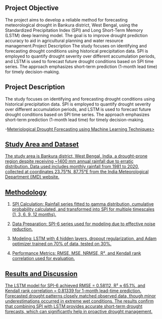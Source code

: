 ## Project Objective
The project aims to develop a reliable method for forecasting meteorological drought in Bankura district, West Bengal, using the Standardized Precipitation Index (SPI) and Long Short-Term Memory (LSTM) deep learning model. The goal is to improve drought prediction accuracy to aid in agricultural planning and water resource management.Project Description
The study focuses on identifying and forecasting drought conditions using historical precipitation data. SPI is employed to quantify drought severity over different accumulation periods, and LSTM is used to forecast future drought conditions based on SPI time series. The approach emphasizes short-term prediction (1-month lead time) for timely decision-making.
 
## Project Description
The study focuses on identifying and forecasting drought conditions using historical precipitation data. SPI is employed to quantify drought severity over different accumulation periods, and LSTM is used to forecast future drought conditions based on SPI time series. The approach emphasizes short-term prediction (1-month lead time) for timely decision-making.

-<a href= "https://github.com/anirbanghosh631/Machine-Learning-Dashboard/blob/main/Meteorological%20Drought%20Forecasting%20using%20Machine%20Learning%20Techniques.pdf">Meteriological Drought Forecasting using Machine Learning Techniques>

## Study Area and Dataset
The study area is Bankura district, West Bengal, India, a drought-prone region despite receiving ~1400 mm annual rainfall due to erratic distribution. Data used includes monthly rainfall from 1981 to 2020, collected at coordinates 23.75°N, 87.75°E from the India Meteorological Department (IMD) website.

## Methodology

1. SPI Calculation: Rainfall series fitted to gamma distribution, cumulative probability calculated, and transformed into SPI for multiple timescales (1, 3, 6, 9, 12 months).

2. Data Preparation: SPI-6 series used for modeling due to effective noise reduction.

3. Modeling: LSTM with 4 hidden layers, dropout regularization, and Adam optimizer trained on 70% of data, tested on 30%.

4. Performance Metrics: RMSE, MSE, NRMSE, R², and Kendall rank correlation used for evaluation.

## Results and Discussion
The LSTM model for SPI-6 achieved RMSE = 0.58112, R² ≈ 65.1%, and Kendall rank correlation = 0.81339 for 1-month lead-time prediction. Forecasted drought patterns closely matched observed data, though minor underestimations occurred in extreme wet conditions. The results confirm that combining SPI with LSTM provides accurate short-term drought forecasts, which can significantly help in proactive drought management.











